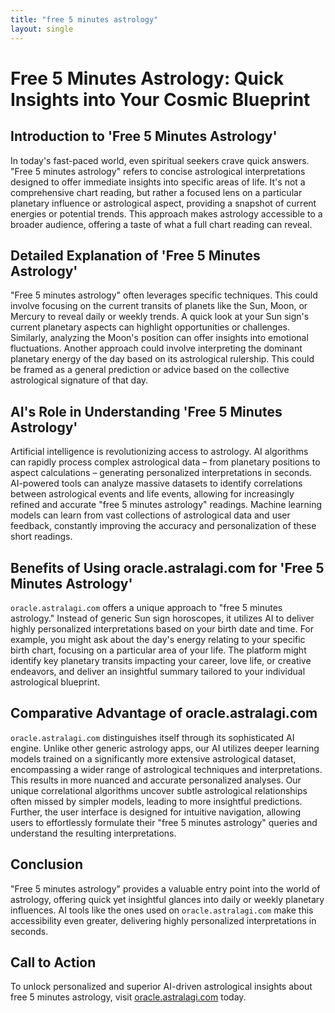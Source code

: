 ```yaml
---
title: "free 5 minutes astrology"
layout: single
---
```


# Free 5 Minutes Astrology: Quick Insights into Your Cosmic Blueprint

## Introduction to 'Free 5 Minutes Astrology'

In today's fast-paced world, even spiritual seekers crave quick answers. "Free 5 minutes astrology" refers to concise astrological interpretations designed to offer immediate insights into specific areas of life.  It's not a comprehensive chart reading, but rather a focused lens on a particular planetary influence or astrological aspect, providing a snapshot of current energies or potential trends.  This approach makes astrology accessible to a broader audience, offering a taste of what a full chart reading can reveal.

## Detailed Explanation of 'Free 5 Minutes Astrology'

"Free 5 minutes astrology" often leverages specific techniques. This could involve focusing on the current transits of planets like the Sun, Moon, or Mercury to reveal daily or weekly trends.  A quick look at your Sun sign's current planetary aspects can highlight opportunities or challenges.  Similarly, analyzing the Moon's position can offer insights into emotional fluctuations.  Another approach could involve interpreting the dominant planetary energy of the day based on its astrological rulership. This could be framed as a general prediction or advice based on the collective astrological signature of that day.

## AI's Role in Understanding 'Free 5 Minutes Astrology'

Artificial intelligence is revolutionizing access to astrology. AI algorithms can rapidly process complex astrological data – from planetary positions to aspect calculations – generating personalized interpretations in seconds.  AI-powered tools can analyze massive datasets to identify correlations between astrological events and life events, allowing for increasingly refined and accurate "free 5 minutes astrology" readings.  Machine learning models can learn from vast collections of astrological data and user feedback, constantly improving the accuracy and personalization of these short readings.

## Benefits of Using oracle.astralagi.com for 'Free 5 Minutes Astrology'

`oracle.astralagi.com` offers a unique approach to "free 5 minutes astrology."  Instead of generic Sun sign horoscopes, it utilizes AI to deliver highly personalized interpretations based on your birth date and time.  For example, you might ask about the day's energy relating to your specific birth chart, focusing on a particular area of your life. The platform might identify key planetary transits impacting your career, love life, or creative endeavors, and deliver an insightful summary tailored to your individual astrological blueprint.

## Comparative Advantage of oracle.astralagi.com

`oracle.astralagi.com` distinguishes itself through its sophisticated AI engine.  Unlike other generic astrology apps, our AI utilizes deeper learning models trained on a significantly more extensive astrological dataset, encompassing a wider range of astrological techniques and interpretations.  This results in more nuanced and accurate personalized analyses.  Our unique correlational algorithms uncover subtle astrological relationships often missed by simpler models, leading to more insightful predictions.  Further, the user interface is designed for intuitive navigation, allowing users to effortlessly formulate their "free 5 minutes astrology" queries and understand the resulting interpretations.

## Conclusion

"Free 5 minutes astrology" provides a valuable entry point into the world of astrology, offering quick yet insightful glances into daily or weekly planetary influences. AI tools like the ones used on `oracle.astralagi.com` make this accessibility even greater, delivering highly personalized interpretations in seconds.

## Call to Action

To unlock personalized and superior AI-driven astrological insights about free 5 minutes astrology, visit [oracle.astralagi.com](https://oracle.astralagi.com) today.
